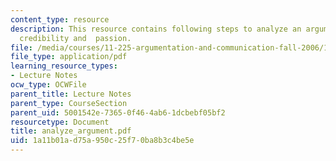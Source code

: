 ```yaml
---
content_type: resource
description: This resource contains following steps to analyze an argument logic,
  credibility and  passion.
file: /media/courses/11-225-argumentation-and-communication-fall-2006/1a11b01ad75a950c25f70ba8b3c4be5e_analyze_argument.pdf
file_type: application/pdf
learning_resource_types:
- Lecture Notes
ocw_type: OCWFile
parent_title: Lecture Notes
parent_type: CourseSection
parent_uid: 5001542e-7365-0f46-4ab6-1dcbebf05bf2
resourcetype: Document
title: analyze_argument.pdf
uid: 1a11b01a-d75a-950c-25f7-0ba8b3c4be5e
---
```

